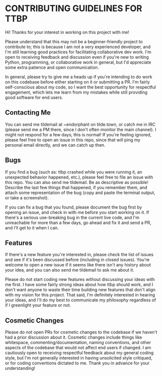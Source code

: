 # CONTRIBUTING GUIDELINES FOR TTBP

Hi! Thanks for your interest in working on this project with me!

Please understand that this may not be a beginner-friendly project to contribute
to; this is because I am not a very experienced developer, and I'm still
learning good practices for facilitating collaborative dev work. I'm open to
receiving feedback and discussion even if you're new to writing Python,
programming, or collaborative work in general, but I'd appreciate some extra
patience and open communication.

In general, please try to give me a heads up if you're intending to do work on
this codebase before either starting on it or submitting a PR. I'm fairly
self-conscious about my code, so I want the best opportunity for respectful
engagement, which lets me learn from my mistakes while still providing good
software for end users.

## Contacting Me

You can send me tildemail at ~endorphant on tilde.town, or catch me in IRC
(please send me a PM there, since I don't often monitor the main channel). I
might not respond for a few days; this is normal! If you're feeling ignored,
please feel free to open an issue in this repo, since that will ping my personal
email directly, and we can catch up then.

## Bugs

If you find a bug (such as: ttbp crashed while you were running it, an
unexpected behavior happened, etc.), please feel free to file an issue with this
repo. You can also send me tildemail. Be as descriptive as possible! Describe
the last few things that happened, if you remember them, and attach some
representation of the bug (copy and paste the terminal output, or take a
screenshot).

If you can fix a bug that you found, please document the bug first by opening an
issue, and check in with me before you start working on it. If there's a serious
use-breaking bug in the current live code, and I'm unreachable for more than a
few days, go ahead and fix it and send a PR, and I'll get to it when I can.

## Features

If there's a new feature you're interested in, please check the list of issues
and see if it's been discussed before (including in closed issues). You're
welcome to open a new issue if it seems like there isn't any history about your
idea, and you can also send me tildemail to ask me about it.

Please do not start coding new features without discussing your ideas with me
first. I have some fairly strong ideas about how ttbp should work, and I don't
want anyone to waste their time building new features that don't align with my
vision for this project. That said, I'm definitely interested in hearing your
ideas, and I'll do my best to communicate my philosophy regardless of if I
greenlight your feature or not.

## Cosmetic Changes

Please do not open PRs for cosmetic changes to the codebase if we haven't had a
prior discussion about it. Cosmetic changes include things like whitespace,
commenting/documentation, naming conventions, and other aspects of the codebase
that would not affect end users if changed. I am cautiously open to receiving
respectful feedback about my general coding style, but I'm not generally
interested in having unsolicited style critiqued, or for coding conventions
dictated to me. Thank you in advance for your understanding!
